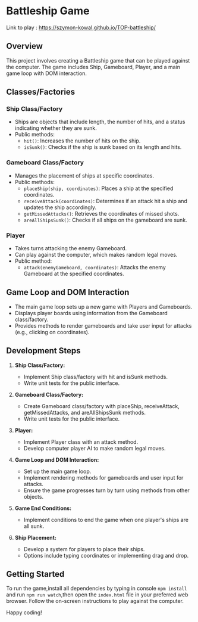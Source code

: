 # Battleship Game
Link to play : https://szymon-kowal.github.io/TOP-battleship/
## Overview

This project involves creating a Battleship game that can be played against the computer. The game includes Ship, Gameboard, Player, and a main game loop with DOM interaction.

## Classes/Factories

### Ship Class/Factory

- Ships are objects that include length, the number of hits, and a status indicating whether they are sunk.
- Public methods:
  - `hit()`: Increases the number of hits on the ship.
  - `isSunk()`: Checks if the ship is sunk based on its length and hits.

### Gameboard Class/Factory

- Manages the placement of ships at specific coordinates.
- Public methods:
  - `placeShip(ship, coordinates)`: Places a ship at the specified coordinates.
  - `receiveAttack(coordinates)`: Determines if an attack hit a ship and updates the ship accordingly.
  - `getMissedAttacks()`: Retrieves the coordinates of missed shots.
  - `areAllShipsSunk()`: Checks if all ships on the gameboard are sunk.

### Player

- Takes turns attacking the enemy Gameboard.
- Can play against the computer, which makes random legal moves.
- Public method:
  - `attack(enemyGameboard, coordinates)`: Attacks the enemy Gameboard at the specified coordinates.

## Game Loop and DOM Interaction

- The main game loop sets up a new game with Players and Gameboards.
- Displays player boards using information from the Gameboard class/factory.
- Provides methods to render gameboards and take user input for attacks (e.g., clicking on coordinates).

## Development Steps

1. **Ship Class/Factory:**
   - Implement Ship class/factory with hit and isSunk methods.
   - Write unit tests for the public interface.

2. **Gameboard Class/Factory:**
   - Create Gameboard class/factory with placeShip, receiveAttack, getMissedAttacks, and areAllShipsSunk methods.
   - Write unit tests for the public interface.

3. **Player:**
   - Implement Player class with an attack method.
   - Develop computer player AI to make random legal moves.

4. **Game Loop and DOM Interaction:**
   - Set up the main game loop.
   - Implement rendering methods for gameboards and user input for attacks.
   - Ensure the game progresses turn by turn using methods from other objects.

5. **Game End Conditions:**
   - Implement conditions to end the game when one player's ships are all sunk.

6. **Ship Placement:**
   - Develop a system for players to place their ships.
   - Options include typing coordinates or implementing drag and drop.

## Getting Started

To run the game,install all dependencies by typing in console `npm install` and run `npm run watch`,then open the `index.html` file in your preferred web browser. 
Follow the on-screen instructions to play against the computer.


Happy coding!
